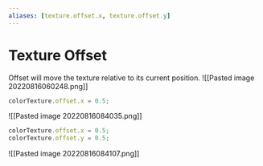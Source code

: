 ```yaml
---
aliases: [texture.offset.x, texture.offset.y]
---
```

# Texture Offset
Offset will move the texture relative to its current position. 
![[Pasted image 20220816060248.png]]

```js
colorTexture.offset.x = 0.5;
```
![[Pasted image 20220816084035.png]]
```js
colorTexture.offset.x = 0.5;
colorTexture.offset.y = 0.5;
```

![[Pasted image 20220816084107.png]]

